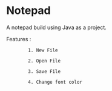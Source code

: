 # Notepad

A notepad build using Java as a project.

Features : 

            1. New File
            
            2. Open File
            
            3. Save File
            
            4. Change font color
